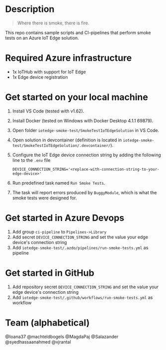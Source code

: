 # Description
>Where there is smoke, there is fire.

This repo contains sample scripts and CI-pipelines that perform smoke tests on an Azure IoT Edge solution.

# Required Azure infrastructure
- 1x IoTHub with support for IoT Edge
- 1x Edge device registration

# Get started on your local machine
1. Install VS Code (tested with v1.62).
2. Install Docker (tested on Windows with Docker Desktop 4.1.1 69879).
3. Open folder `iotedge-smoke-test/SmokeTestIoTEdgeSolution` in VS Code.
4. Open solution in devcontainer (definition is located in `iotedge-smoke-test/SmokeTestIoTEdgeSolution/.devcontainer/`).
5. Configure the IoT Edge device connection string by adding the following line to the `.env` file

    `DEVICE_CONNECTION_STRING='<replace-with-connection-string-to-your-edge-device>'`

6. Run predefined task named `Run Smoke Tests`.
7. The task will report errors produced by `BuggyModule`, which is what the smoke tests were designed for.

# Get started in Azure Devops
1. Add group `ci-pipeline` to `Pipelines->Library`
2. Add secret `DEVICE_CONNECTION_STRING` and set the value your edge device's connection string
3. Add `iotedge-smoke-test/.azdo/pipelines/run-smoke-tests.yml` as pipeline

# Get started in GitHub
1. Add repository secret `DEVICE_CONNECTION_STRING` and set the value your edge device's connection string
2. Add `iotedge-smoke-test/.github/workflows/run-smoke-tests.yml` as workflow

# Team (alphabetical)
@Ioana37
@machteldbogels
@MagdaPaj
@Salazander
@syedhassaanahmed
@vjrantal
